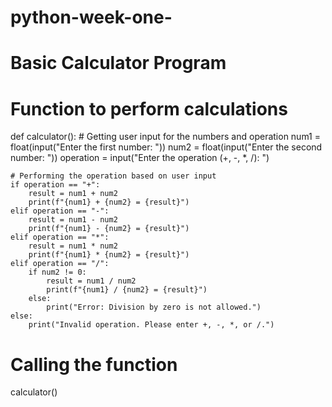 # python-week-one-
# Basic Calculator Program

# Function to perform calculations
def calculator():
    # Getting user input for the numbers and operation
    num1 = float(input("Enter the first number: "))
    num2 = float(input("Enter the second number: "))
    operation = input("Enter the operation (+, -, *, /): ")

    # Performing the operation based on user input
    if operation == "+":
        result = num1 + num2
        print(f"{num1} + {num2} = {result}")
    elif operation == "-":
        result = num1 - num2
        print(f"{num1} - {num2} = {result}")
    elif operation == "*":
        result = num1 * num2
        print(f"{num1} * {num2} = {result}")
    elif operation == "/":
        if num2 != 0:
            result = num1 / num2
            print(f"{num1} / {num2} = {result}")
        else:
            print("Error: Division by zero is not allowed.")
    else:
        print("Invalid operation. Please enter +, -, *, or /.")

# Calling the function
calculator()

